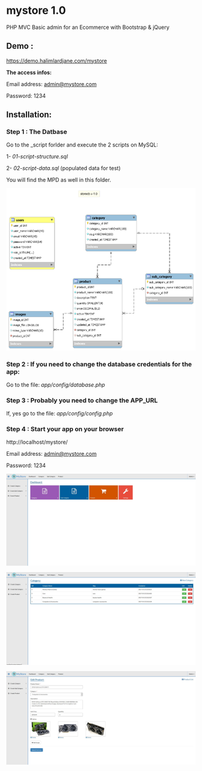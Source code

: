 # mystore 1.0
PHP MVC Basic admin for an Ecommerce with Bootstrap & jQuery

## Demo : 
https://demo.halimlardjane.com/mystore

**The access infos:**

Email address: admin@mystore.com

Password: 1234


## Installation:

### Step 1 : The Datbase

Go to the _script forlder and execute the 2 scripts on MySQL:

1- *01-script-structure.sql*

2- *02-script-data.sql* (populated data for test)


You will find the MPD as well in this folder.

![alt tag](https://github.com/halimus/mystore/blob/master/_scripts/storedb.png)



### Step 2 : If you need to change the database credentials for the app:

Go to the file: *app/config/database.php* 

### Step 3 : Probably you need to change the APP_URL

If, yes go to the file: *app/config/config.php*


### Step 4 : Start your app on your browser

http://localhost/mystore/

Email address: admin@mystore.com

Password: 1234


![alt tag](https://github.com/halimus/mystore/blob/master/public/images/demo1.jpg)


![alt tag](https://github.com/halimus/mystore/blob/master/public/images/demo2.jpg)


![alt tag](https://github.com/halimus/mystore/blob/master/public/images/demo3.jpg)






